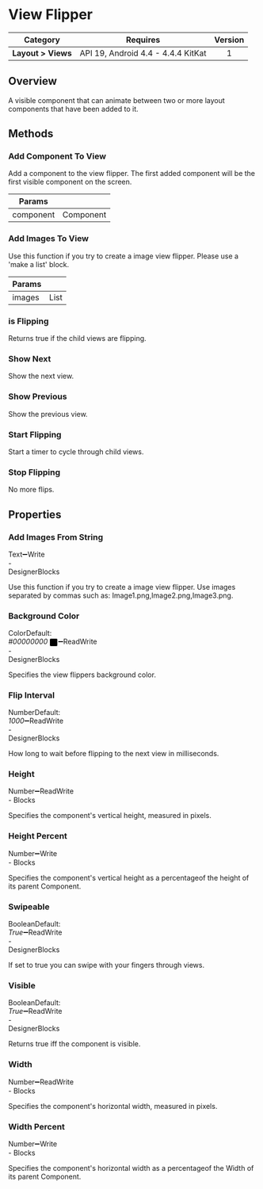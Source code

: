 # View Flipper

| Category | Requires | Version |
|:--------:|:-------:|:--------:|
|**Layout > Views**|<span class="chip chip-any">API 19, Android 4.4 - 4.4.4 KitKat</span>|<span class="chip chip-number">1</span>|

## Overview

A visible component that can animate between two or more layout components that have been added to it.

## Methods

### Add Component To View

Add a component to the view flipper. The first added component will be the first visible component on the screen.

<div class="block" ai2-block="method" not-rendered="true" value="%7B%22componentName%22:%20%22View%20Flipper%22,%20%22name%22:%20%22Add%20Component%20To%20View%22,%20%22output%22:%20false,%20%22param%22:%20%5B%22component%22%5D%7D"></div>

| Params | []() |
|--------|------|
|component|<span class="chip chip-component">Component</span>|

### Add Images To View

Use this function if you try to create a image view flipper. Please use a 'make a list' block.

<div class="block" ai2-block="method" not-rendered="true" value="%7B%22componentName%22:%20%22View%20Flipper%22,%20%22name%22:%20%22Add%20Images%20To%20View%22,%20%22output%22:%20false,%20%22param%22:%20%5B%22images%22%5D%7D"></div>

| Params | []() |
|--------|------|
|images|<span class="chip chip-list">List</span>|

### is Flipping

Returns true if the child views are flipping.

<div class="block" ai2-block="method" not-rendered="true" value="%7B%22componentName%22:%20%22View%20Flipper%22,%20%22name%22:%20%22is%20Flipping%22,%20%22output%22:%20false,%20%22param%22:%20%5B%5D%7D"></div>

### Show Next

Show the next view.

<div class="block" ai2-block="method" not-rendered="true" value="%7B%22componentName%22:%20%22View%20Flipper%22,%20%22name%22:%20%22Show%20Next%22,%20%22output%22:%20false,%20%22param%22:%20%5B%5D%7D"></div>

### Show Previous

Show the previous view.

<div class="block" ai2-block="method" not-rendered="true" value="%7B%22componentName%22:%20%22View%20Flipper%22,%20%22name%22:%20%22Show%20Previous%22,%20%22output%22:%20false,%20%22param%22:%20%5B%5D%7D"></div>

### Start Flipping

Start a timer to cycle through child views.

<div class="block" ai2-block="method" not-rendered="true" value="%7B%22componentName%22:%20%22View%20Flipper%22,%20%22name%22:%20%22Start%20Flipping%22,%20%22output%22:%20false,%20%22param%22:%20%5B%5D%7D"></div>

### Stop Flipping

No more flips.

<div class="block" ai2-block="method" not-rendered="true" value="%7B%22componentName%22:%20%22View%20Flipper%22,%20%22name%22:%20%22Stop%20Flipping%22,%20%22output%22:%20false,%20%22param%22:%20%5B%5D%7D"></div>

## Properties

### Add Images From String

<span style="user-select: none; white-space:pre-wrap;"><span class="chip chip-text">Text</span>:heavy_minus_sign:<span class="chip chip-rw">Write</span> - <span class="chip chip-bd">Designer</span><span class="chip chip-bd">Blocks</span></span>

Use this function if you try to create a image view flipper. Use images separated by commas such as: Image1.png,Image2.png,Image3.png.

<div class="block" ai2-block="property" not-rendered="true" value="%7B%22componentName%22:%20%22View%20Flipper%22,%20%22name%22:%20%22Add%20Images%20From%20String%22,%20%22getter%22:%20false%7D"></div>

### Background Color

<span style="user-select: none; white-space:pre-wrap;"><span class="chip chip-color">Color</span><span class="chip chip-color">Default: <i>#00000000</i>&nbsp;<span style="width: 15px; height: 15px; margin: auto; display: inline-block; border: 1px solid white; vertical-align: middle; border-radius: 3px; background-color: #000000;"></span></span>:heavy_minus_sign:<span class="chip chip-rw">Read</span><span class="chip chip-rw">Write</span> - <span class="chip chip-bd">Designer</span><span class="chip chip-bd">Blocks</span></span>

Specifies the view flippers background color.

<div class="block" ai2-block="property" not-rendered="true" value="%7B%22componentName%22:%20%22View%20Flipper%22,%20%22name%22:%20%22Background%20Color%22,%20%22getter%22:%20true%7D"></div>
<div class="block" ai2-block="property" not-rendered="true" value="%7B%22componentName%22:%20%22View%20Flipper%22,%20%22name%22:%20%22Background%20Color%22,%20%22getter%22:%20false%7D"></div>

### Flip Interval

<span style="user-select: none; white-space:pre-wrap;"><span class="chip chip-number">Number</span><span class="chip chip-number">Default: <i>1000</i></span>:heavy_minus_sign:<span class="chip chip-rw">Read</span><span class="chip chip-rw">Write</span> - <span class="chip chip-bd">Designer</span><span class="chip chip-bd">Blocks</span></span>

How long to wait before flipping to the next view in milliseconds.

<div class="block" ai2-block="property" not-rendered="true" value="%7B%22componentName%22:%20%22View%20Flipper%22,%20%22name%22:%20%22Flip%20Interval%22,%20%22getter%22:%20true%7D"></div>
<div class="block" ai2-block="property" not-rendered="true" value="%7B%22componentName%22:%20%22View%20Flipper%22,%20%22name%22:%20%22Flip%20Interval%22,%20%22getter%22:%20false%7D"></div>

### Height

<span style="user-select: none; white-space:pre-wrap;"><span class="chip chip-number">Number</span>:heavy_minus_sign:<span class="chip chip-rw">Read</span><span class="chip chip-rw">Write</span> - <span class="chip chip-bd">Blocks</span></span>

Specifies the component's vertical height, measured in pixels.

<div class="block" ai2-block="property" not-rendered="true" value="%7B%22componentName%22:%20%22View%20Flipper%22,%20%22name%22:%20%22Height%22,%20%22getter%22:%20true%7D"></div>
<div class="block" ai2-block="property" not-rendered="true" value="%7B%22componentName%22:%20%22View%20Flipper%22,%20%22name%22:%20%22Height%22,%20%22getter%22:%20false%7D"></div>

### Height Percent

<span style="user-select: none; white-space:pre-wrap;"><span class="chip chip-number">Number</span>:heavy_minus_sign:<span class="chip chip-rw">Write</span> - <span class="chip chip-bd">Blocks</span></span>

Specifies the component's vertical height as a percentageof the height of its parent Component.

<div class="block" ai2-block="property" not-rendered="true" value="%7B%22componentName%22:%20%22View%20Flipper%22,%20%22name%22:%20%22Height%20Percent%22,%20%22getter%22:%20false%7D"></div>

### Swipeable

<span style="user-select: none; white-space:pre-wrap;"><span class="chip chip-boolean">Boolean</span><span class="chip chip-boolean">Default: <i>True</i></span>:heavy_minus_sign:<span class="chip chip-rw">Read</span><span class="chip chip-rw">Write</span> - <span class="chip chip-bd">Designer</span><span class="chip chip-bd">Blocks</span></span>

If set to true you can swipe with your fingers through views.

<div class="block" ai2-block="property" not-rendered="true" value="%7B%22componentName%22:%20%22View%20Flipper%22,%20%22name%22:%20%22Swipeable%22,%20%22getter%22:%20true%7D"></div>
<div class="block" ai2-block="property" not-rendered="true" value="%7B%22componentName%22:%20%22View%20Flipper%22,%20%22name%22:%20%22Swipeable%22,%20%22getter%22:%20false%7D"></div>

### Visible

<span style="user-select: none; white-space:pre-wrap;"><span class="chip chip-boolean">Boolean</span><span class="chip chip-boolean">Default: <i>True</i></span>:heavy_minus_sign:<span class="chip chip-rw">Read</span><span class="chip chip-rw">Write</span> - <span class="chip chip-bd">Designer</span><span class="chip chip-bd">Blocks</span></span>

Returns true iff the component is visible.

<div class="block" ai2-block="property" not-rendered="true" value="%7B%22componentName%22:%20%22View%20Flipper%22,%20%22name%22:%20%22Visible%22,%20%22getter%22:%20true%7D"></div>
<div class="block" ai2-block="property" not-rendered="true" value="%7B%22componentName%22:%20%22View%20Flipper%22,%20%22name%22:%20%22Visible%22,%20%22getter%22:%20false%7D"></div>

### Width

<span style="user-select: none; white-space:pre-wrap;"><span class="chip chip-number">Number</span>:heavy_minus_sign:<span class="chip chip-rw">Read</span><span class="chip chip-rw">Write</span> - <span class="chip chip-bd">Blocks</span></span>

Specifies the component's horizontal width, measured in pixels.

<div class="block" ai2-block="property" not-rendered="true" value="%7B%22componentName%22:%20%22View%20Flipper%22,%20%22name%22:%20%22Width%22,%20%22getter%22:%20true%7D"></div>
<div class="block" ai2-block="property" not-rendered="true" value="%7B%22componentName%22:%20%22View%20Flipper%22,%20%22name%22:%20%22Width%22,%20%22getter%22:%20false%7D"></div>

### Width Percent

<span style="user-select: none; white-space:pre-wrap;"><span class="chip chip-number">Number</span>:heavy_minus_sign:<span class="chip chip-rw">Write</span> - <span class="chip chip-bd">Blocks</span></span>

Specifies the component's horizontal width as a percentageof the Width of its parent Component.

<div class="block" ai2-block="property" not-rendered="true" value="%7B%22componentName%22:%20%22View%20Flipper%22,%20%22name%22:%20%22Width%20Percent%22,%20%22getter%22:%20false%7D"></div>
